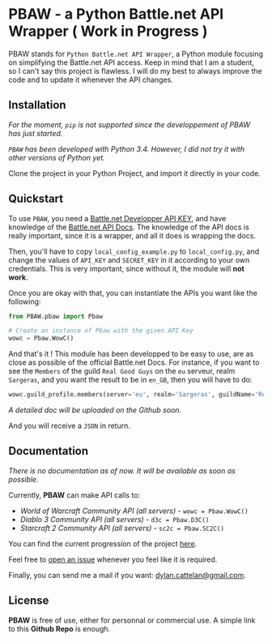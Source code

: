 # PBAW - a Python Battle.net API Wrapper ( Work in Progress )

PBAW stands for `Python Battle.net API Wrapper`, a Python module focusing on simplifying the Battle.net API access. Keep in mind that I am a student, so I can't say this project is flawless. I will do my best to always improve the code and to update it whenever the API changes.

## Installation

*For the moment, `pip` is not supported since the developpement of PBAW has just started.*

*`PBAW` has been developed with Python 3.4. However, I did not try it with other versions of Python yet.*

Clone the project in your Python Project, and import it directly in your code.

## Quickstart

To use `PBAW`, you need a [Battle.net Developper API KEY](https://dev.battle.net/), and have knowledge of the [Battle.net API Docs](https://dev.battle.net/io-docs). The knowledge of the API docs is really important, since it is a wrapper, and all it does is wrapping the docs. 

Then, you'll have to copy `local_config_example.py` to `local_config.py`, and change the values of `API_KEY` and `SECRET_KEY` in it according to your own credentials. This is very important, since without it, the module will **not work**.

Once you are okay with that, you can instantiate the APIs you want like the following:

```python
from PBAW.pbaw import Pbaw

# Create an instance of Pbaw with the given API Key
wowc = Pbaw.WowC()
```

And that's it ! This module has been developped to be easy to use, are as close as possible of the official Battle.net Docs. For instance, if you want to see the `Members` of the guild `Real Good Guys` on the `eu` serveur, realm `Sargeras`, and you want the result to be in `en_GB`, then you will have to do:
```python
wowc.guild_profile.members(server='eu', realm='Sargeras', guildName='Real Good Guys', locale='en_GB')
```

*A detailed doc will be uploaded on the Github soon.*

And you will receive a `JSON` in return.

## Documentation

*There is no documentation as of now. It will be available as soon as possible.*

Currently, **PBAW** can make API calls to:
* *World of Warcraft Community API (all servers)* - `wowc = Pbaw.WowC()`
* *Diablo 3 Community API (all servers)* - `d3c = Pbaw.D3C()`
* *Starcraft 2 Community API (all servers)* - `sc2c = Pbaw.SC2C()`

You can find the current progression of the project [here](https://github.com/DylanCa/PBAW/projects).

Feel free to [open an issue](https://github.com/DylanCa/PBAW/issues) whenever you feel like it is required.

Finally, you can send me a mail if you want: dylan.cattelan@gmail.com.

## License

**PBAW** is free of use, either for personnal or commercial use. A simple link to this **Github Repo** is enough.